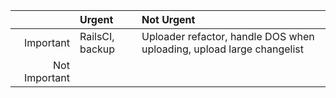 |              |Urgent                                  |Not Urgent                                       |
|-------------:|:---------------------------------------|:------------------------------------------------|
|Important     |RailsCI, backup                         |Uploader refactor, handle DOS when uploading, upload large changelist     |
|Not Important |                                        |                                                 |

